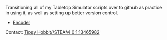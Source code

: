 Transitioning all of my Tabletop Simulator scripts over to github as practice in using it, as well as setting up better version control.

- [Encoder](https://steamcommunity.com/sharedfiles/filedetails/?id=828894732)

Contact:
[Tipsy Hobbit//STEAM_0:1:13465982](https://steamcommunity.com/id/TipsyHobbit)
